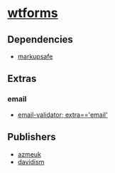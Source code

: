 # [wtforms](https://pypi.org/project/wtforms)

## Dependencies
- [markupsafe](packages/m/markupsafe.md)


## Extras

### email
- [email-validator; extra=='email'](packages/e/email-validator.md)


## Publishers
- [azmeuk](https://pypi.org/user/azmeuk)
- [davidism](https://pypi.org/user/davidism)

